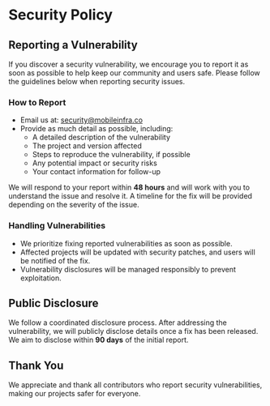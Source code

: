 # Security Policy

## Reporting a Vulnerability

If you discover a security vulnerability, we encourage you to report it as soon as possible to help keep our community and users safe. Please follow the guidelines below when reporting security issues.

### How to Report

- Email us at: [security@mobileinfra.co](mailto:security@mobileinfra.co)
- Provide as much detail as possible, including:
  - A detailed description of the vulnerability
  - The project and version affected
  - Steps to reproduce the vulnerability, if possible
  - Any potential impact or security risks
  - Your contact information for follow-up

We will respond to your report within **48 hours** and will work with you to understand the issue and resolve it. A timeline for the fix will be provided depending on the severity of the issue.

### Handling Vulnerabilities

- We prioritize fixing reported vulnerabilities as soon as possible.
- Affected projects will be updated with security patches, and users will be notified of the fix.
- Vulnerability disclosures will be managed responsibly to prevent exploitation.

## Public Disclosure

We follow a coordinated disclosure process. After addressing the vulnerability, we will publicly disclose details once a fix has been released. We aim to disclose within **90 days** of the initial report.

## Thank You

We appreciate and thank all contributors who report security vulnerabilities, making our projects safer for everyone.
